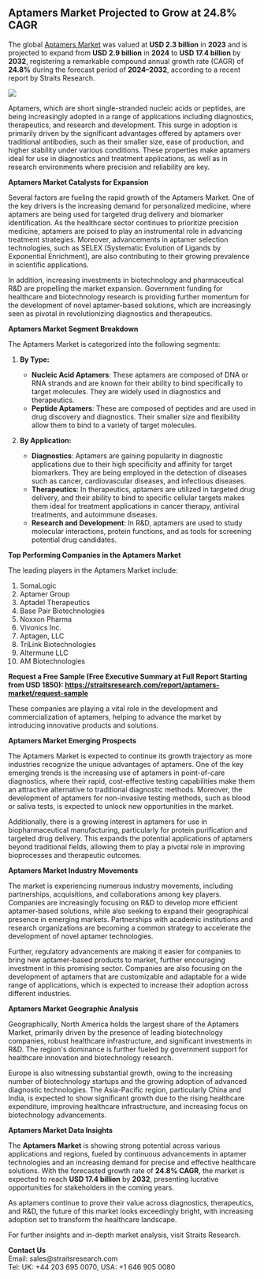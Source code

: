 <h2>Aptamers Market Projected to Grow at 24.8% CAGR</h2>
<p>The global <a href="https://straitsresearch.com/report/aptamers-market">Aptamers Market</a>&nbsp;was valued at <strong>USD 2.3 billion</strong> in <strong>2023</strong> and is projected to expand from <strong>USD 2.9 billion</strong> in <strong>2024</strong> to <strong>USD 17.4 billion</strong> by <strong>2032</strong>, registering a remarkable compound annual growth rate (CAGR) of <strong>24.8%</strong> during the forecast period of <strong>2024&ndash;2032</strong>, according to a recent report by Straits Research.</p>
<img src="https://blogger.googleusercontent.com/img/b/R29vZ2xl/AVvXsEiKhPZxnghQe4uotJt29HoQJ5NzyFFPcgsxcAq180_Vs_TPhDTgE7bOsdZwAGPL3fUhTh04Cf23FMcNYaW1mX00EhZkKahvrzECJjChIS3dDgDvfrtdPsE-v9lHsZQloLONtjBXoQIXVR_3z2IEAVKz3B-U0Go88EQUTsHAhiyBiVhCsZgwEUBrkwrE/s700/10.jpg">
<p>Aptamers, which are short single-stranded nucleic acids or peptides, are being increasingly adopted in a range of applications including diagnostics, therapeutics, and research and development. This surge in adoption is primarily driven by the significant advantages offered by aptamers over traditional antibodies, such as their smaller size, ease of production, and higher stability under various conditions. These properties make aptamers ideal for use in diagnostics and treatment applications, as well as in research environments where precision and reliability are key.</p>
<p><strong>Aptamers Market Catalysts for Expansion</strong></p>
<p>Several factors are fueling the rapid growth of the Aptamers Market. One of the key drivers is the increasing demand for personalized medicine, where aptamers are being used for targeted drug delivery and biomarker identification. As the healthcare sector continues to prioritize precision medicine, aptamers are poised to play an instrumental role in advancing treatment strategies. Moreover, advancements in aptamer selection technologies, such as SELEX (Systematic Evolution of Ligands by Exponential Enrichment), are also contributing to their growing prevalence in scientific applications.</p>
<p>In addition, increasing investments in biotechnology and pharmaceutical R&amp;D are propelling the market expansion. Government funding for healthcare and biotechnology research is providing further momentum for the development of novel aptamer-based solutions, which are increasingly seen as pivotal in revolutionizing diagnostics and therapeutics.</p>
<p><strong>Aptamers Market Segment Breakdown</strong></p>
<p>The Aptamers Market is categorized into the following segments:</p>
<ol>
<li>
<p><strong>By Type:</strong></p>
<ul>
<li><strong>Nucleic Acid Aptamers</strong>: These aptamers are composed of DNA or RNA strands and are known for their ability to bind specifically to target molecules. They are widely used in diagnostics and therapeutics.</li>
<li><strong>Peptide Aptamers</strong>: These are composed of peptides and are used in drug discovery and diagnostics. Their smaller size and flexibility allow them to bind to a variety of target molecules.</li>
</ul>
</li>
<li>
<p><strong>By Application:</strong></p>
<ul>
<li><strong>Diagnostics</strong>: Aptamers are gaining popularity in diagnostic applications due to their high specificity and affinity for target biomarkers. They are being employed in the detection of diseases such as cancer, cardiovascular diseases, and infectious diseases.</li>
<li><strong>Therapeutics</strong>: In therapeutics, aptamers are utilized in targeted drug delivery, and their ability to bind to specific cellular targets makes them ideal for treatment applications in cancer therapy, antiviral treatments, and autoimmune diseases.</li>
<li><strong>Research and Development</strong>: In R&amp;D, aptamers are used to study molecular interactions, protein functions, and as tools for screening potential drug candidates.</li>
</ul>
</li>
</ol>
<p><strong>Top Performing Companies in the Aptamers Market</strong></p>
<p>The leading players in the Aptamers Market include:</p>
<ol>
<li>SomaLogic</li>
<li>Aptamer Group</li>
<li>Aptadel Therapeutics</li>
<li>Base Pair Biotechnologies</li>
<li>Noxxon Pharma</li>
<li><a target="" rel="">Vivonics Inc.</a></li>
<li>Aptagen, LLC</li>
<li>TriLink Biotechnologies</li>
<li>Altermune LLC</li>
<li>AM Biotechnologies</li>
</ol>
<p><strong>Request a Free Sample (Free Executive Summary at Full Report Starting from USD 1850): <a href="https://straitsresearch.com/report/aptamers-market/request-sample">https://straitsresearch.com/report/aptamers-market/request-sample</a><br /></strong></p>
<p>These companies are playing a vital role in the development and commercialization of aptamers, helping to advance the market by introducing innovative products and solutions.</p>
<p><strong>Aptamers Market Emerging Prospects</strong></p>
<p>The Aptamers Market is expected to continue its growth trajectory as more industries recognize the unique advantages of aptamers. One of the key emerging trends is the increasing use of aptamers in point-of-care diagnostics, where their rapid, cost-effective testing capabilities make them an attractive alternative to traditional diagnostic methods. Moreover, the development of aptamers for non-invasive testing methods, such as blood or saliva tests, is expected to unlock new opportunities in the market.</p>
<p>Additionally, there is a growing interest in aptamers for use in biopharmaceutical manufacturing, particularly for protein purification and targeted drug delivery. This expands the potential applications of aptamers beyond traditional fields, allowing them to play a pivotal role in improving bioprocesses and therapeutic outcomes.</p>
<p><strong>Aptamers Market Industry Movements</strong></p>
<p>The market is experiencing numerous industry movements, including partnerships, acquisitions, and collaborations among key players. Companies are increasingly focusing on R&amp;D to develop more efficient aptamer-based solutions, while also seeking to expand their geographical presence in emerging markets. Partnerships with academic institutions and research organizations are becoming a common strategy to accelerate the development of novel aptamer technologies.</p>
<p>Further, regulatory advancements are making it easier for companies to bring new aptamer-based products to market, further encouraging investment in this promising sector. Companies are also focusing on the development of aptamers that are customizable and adaptable for a wide range of applications, which is expected to increase their adoption across different industries.</p>
<p><strong>Aptamers Market Geographic Analysis</strong></p>
<p>Geographically, North America holds the largest share of the Aptamers Market, primarily driven by the presence of leading biotechnology companies, robust healthcare infrastructure, and significant investments in R&amp;D. The region's dominance is further fueled by government support for healthcare innovation and biotechnology research.</p>
<p>Europe is also witnessing substantial growth, owing to the increasing number of biotechnology startups and the growing adoption of advanced diagnostic technologies. The Asia-Pacific region, particularly China and India, is expected to show significant growth due to the rising healthcare expenditure, improving healthcare infrastructure, and increasing focus on biotechnology advancements.</p>
<p><strong>Aptamers Market Data Insights</strong></p>
<p>The <strong>Aptamers Market</strong> is showing strong potential across various applications and regions, fueled by continuous advancements in aptamer technologies and an increasing demand for precise and effective healthcare solutions. With the forecasted growth rate of <strong>24.8% CAGR</strong>, the market is expected to reach <strong>USD 17.4 billion</strong> by <strong>2032</strong>, presenting lucrative opportunities for stakeholders in the coming years.</p>
<p>As aptamers continue to prove their value across diagnostics, therapeutics, and R&amp;D, the future of this market looks exceedingly bright, with increasing adoption set to transform the healthcare landscape.</p>
<p>For further insights and in-depth market analysis, visit Straits Research.</p>
<p><strong>Contact Us</strong><br />Email:&nbsp;<a rel="">sales@straitsresearch.com</a><br />Tel: UK: +44 203 695 0070, USA: +1 646 905 0080</p>
